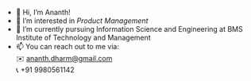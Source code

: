 - 👋 Hi, I’m Ananth!
- 👀 I’m interested in <i>Product Management</i>
- 🌱 I’m currently pursuing Information Science and Engineering at BMS Institute of Technology and Management
- 📫 You can reach out to me via:<br>
     ✉️ ananth.dharm@gmail.com<br>
     📞 +91 9980561142

<!---
Ananthdharm/Ananthdharm is a ✨ special ✨ repository because its `README.md` (this file) appears on your GitHub profile.
You can click the Preview link to take a look at your changes.
--->
